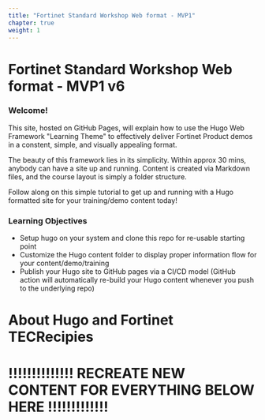 ```yaml
---
title: "Fortinet Standard Workshop Web format - MVP1"
chapter: true
weight: 1
---
```


# Fortinet Standard Workshop Web format - MVP1 v6

### Welcome!

This site, hosted on GitHub Pages, will explain how to use the Hugo Web Framework "Learning Theme" to effectively deliver Fortinet Product demos in a constent, simple, and visually appealing format.

The beauty of this framework lies in its simplicity.  Within approx 30 mins, anybody can have a site up and running.  Content is created via Markdown files, and the course layout is simply a folder structure.

Follow along on this simple tutorial to get up and running with a Hugo formatted site for your training/demo content today!

### Learning Objectives
- Setup hugo on your system and clone this repo for re-usable starting point
- Customize the Hugo content folder to display proper information flow for your content/demo/training
- Publish your Hugo site to GitHub pages via a CI/CD model (GitHub action will automatically re-build your Hugo content whenever you push to the underlying repo)

# About Hugo and Fortinet TECRecipies

# !!!!!!!!!!!!!! RECREATE NEW CONTENT FOR EVERYTHING BELOW HERE !!!!!!!!!!!!!
